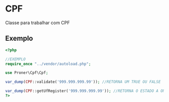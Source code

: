 # CPF
Classe para trabalhar com CPF

## Exemplo
```php
<?php

//EXEMPLO
require_once "../vendor/autoload.php";

use Proner\Cpf\Cpf;

var_dump(CPF::validate('999.999.999.99')); //RETORNA UM TRUE OU FALSE

var_dump(CPF::getUfRegister('999.999.999.99')); //RETORNA O ESTADO A ONDE FOI REGISTRADO O CPF
?>
